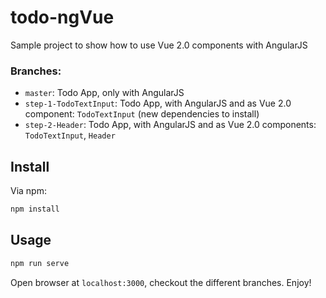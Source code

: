 # todo-ngVue

Sample project to show how to use Vue 2.0 components with AngularJS

### Branches:

- `master`: Todo App, only with AngularJS
- `step-1-TodoTextInput`: Todo App, with AngularJS and as Vue 2.0 component: `TodoTextInput` (new dependencies to install)
- `step-2-Header`: Todo App, with AngularJS and as Vue 2.0 components: `TodoTextInput`, `Header`

## Install

Via npm:

```bash
npm install
```

## Usage

```bash
npm run serve
```

Open browser at `localhost:3000`, checkout the different branches. Enjoy!
